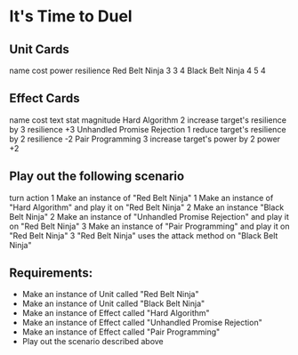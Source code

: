 # It's Time to Duel


## Unit Cards

name	            cost	power	resilience
Red Belt Ninja	    3	    3	    4
Black Belt Ninja	4	    5	    4


## Effect Cards

name	                    cost	text	                        stat	        magnitude
Hard Algorithm	            2	increase target's resilience by 3	resilience	    +3
Unhandled Promise Rejection	1	reduce target's resilience by 2	    resilience	    -2
Pair Programming	        3	increase target's power by 2	    power	        +2


## Play out the following scenario

turn	action
1	    Make an instance of "Red Belt Ninja"
1	    Make an instance of "Hard Algorithm" and play it on "Red Belt Ninja"
2	    Make an instance "Black Belt Ninja"
2	    Make an instance of "Unhandled Promise Rejection" and play it on "Red Belt Ninja"
3	    Make an instance of "Pair Programming" and play it on "Red Belt Ninja"
3	    "Red Belt Ninja" uses the attack method on "Black Belt Ninja"

## Requirements:
- Make an instance of Unit called "Red Belt Ninja"
- Make an instance of Unit called "Black Belt Ninja"
- Make an instance of Effect called "Hard Algorithm"
- Make an instance of Effect called "Unhandled Promise Rejection"
- Make an instance of Effect called "Pair Programming"
- Play out the scenario described above